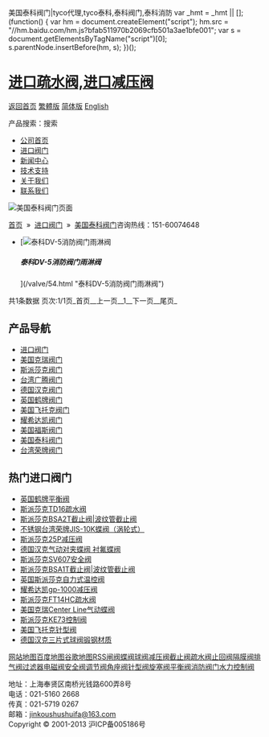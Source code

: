  美国泰科阀门|tyco代理,tyco泰科,泰科阀门,泰科消防     var \_hmt = \_hmt || \[\]; (function() { var hm = document.createElement("script"); hm.src = "//hm.baidu.com/hm.js?bfab511970b2069cfb501a3ae1bfe001"; var s = document.getElementsByTagName("script")\[0\]; s.parentNode.insertBefore(hm, s); })();

# [进口疏水阀,进口减压阀](/)

[返回首页](/ "home") [繁體版](/tw.html "切換到繁體中文版") [简体版](/ "切换到简体中文版") [English](/en.html "Switch to English Version")

产品搜索：搜索

-   [公司首页](/ "公司首页")
-   [进口阀门](/valves/2.html "进口阀门")
-   [新闻中心](/valves/110.html "新闻中心")
-   [技术支持](/valves/111.html "技术支持")
-   [关于我们](/about.html "新闻中心")
-   [联系我们](/contact.html "技术支持")

![美国泰科阀门页面](/skin/web/img/header_pd.jpg)

[首页](/)  »  [进口阀门](/valves/2.html)  »  [美国泰科阀门](/valves/41.html)咨询热线：151-60074648

-   [![泰科DV-5消防阀门雨淋阀](/pic/uploadimg/2014-3/201431421434470574.jpg)
    
    ##### 泰科DV-5消防阀门雨淋阀
    
    
    
    ](/valve/54.html "泰科DV-5消防阀门雨淋阀")

共1条数据 页次:1/1页_首页__上一页__1__下一页__尾页_

## 产品导航

-   [进口阀门](/valves/2.html "进口阀门")
-   [美国克瑞阀门](/valves/33.html)
-   [斯派莎克阀门](/valves/34.html)
-   [台湾广腾阀门](/valves/35.html)
-   [德国汉克阀门](/valves/36.html)
-   [英国鹤牌阀门](/valves/37.html)
-   [美国飞托克阀门](/valves/38.html)
-   [耀希达凯阀门](/valves/39.html)
-   [美国福斯阀门](/valves/40.html)
-   [美国泰科阀门](/valves/41.html)
-   [台湾荣牌阀门](/valves/42.html)

## 热门进口阀门

-   [英国鹤牌平衡阀](/valve/50.html "英国鹤牌平衡阀")
-   [斯派莎克TD16疏水阀](/valve/92.html "斯派莎克TD16疏水阀")
-   [斯派莎克BSA2T截止阀|波纹管截止阀](/valve/97.html "斯派莎克BSA2T截止阀|波纹管截止阀")
-   [不锈钢台湾荣牌JIS-10K蝶阀（涡轮式）](/valve/55.html "不锈钢台湾荣牌JIS-10K蝶阀（涡轮式）")
-   [斯派莎克25P减压阀](/valve/102.html "斯派莎克25P减压阀")
-   [德国汉克气动对夹蝶阀 衬氟蝶阀](/valve/68.html "德国汉克气动对夹蝶阀 衬氟蝶阀")
-   [斯派莎克SV607安全阀](/valve/47.html "斯派莎克SV607安全阀")
-   [斯派莎克BSA1T截止阀|波纹管截止阀](/valve/86.html "斯派莎克BSA1T截止阀|波纹管截止阀")
-   [英国斯派莎克自力式温控阀](/valve/73.html "英国斯派莎克自力式温控阀")
-   [耀希达凯gp-1000减压阀](/valve/52.html "耀希达凯gp-1000减压阀")
-   [斯派莎克FT14HC疏水阀](/valve/96.html "斯派莎克FT14HC疏水阀")
-   [美国克瑞Center Line气动蝶阀](/valve/44.html "美国克瑞Center Line气动蝶阀")
-   [斯派莎克KE73控制阀](/valve/106.html "斯派莎克KE73控制阀")
-   [美国飞托克针型阀](/valve/70.html "美国飞托克针型阀")
-   [德国汉克三片式球阀锻钢材质](/valve/49.html "德国汉克三片式球阀锻钢材质")

[网站地图](/sitemap.html "网站地图")[百度地图](/baidu.xml)[谷歌地图](/google.xml)[RSS](/rss.xml)[闸阀](/valves/27.html)[蝶阀](/valves/30.html)[球阀](/valves/43.html)[减压阀](/valves/44.html)[截止阀](/valves/45.html)[疏水阀](/valves/46.html)[止回阀](/valves/47.html)[隔膜阀](/valves/48.html)[排气阀](/valves/49.html)[过滤器](/valves/50.html)[电磁阀](/valves/51.html)[安全阀](/valves/52.html)[调节阀](/valves/53.html)[角座阀](/valves/54.html)[针型阀](/valves/55.html)[旋塞阀](/valves/56.html)[平衡阀](/valves/57.html)[消防阀门](/valves/58.html)[水力控制阀](/valves/59.html)

地址：上海奉贤区南桥光钱路600弄8号  
电话：021-5160 2668  
传真：021-5719 0267  
邮箱：jinkoushushuifa@163.com  
Copyright © 2001-2013 沪ICP备005186号